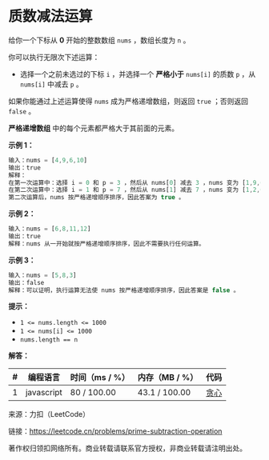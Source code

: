 # 质数减法运算

给你一个下标从 **0** 开始的整数数组 `nums` ，数组长度为 `n` 。

你可以执行无限次下述运算：

- 选择一个之前未选过的下标 `i` ，并选择一个 **严格小于** `nums[i]` 的质数 `p` ，从 `nums[i]` 中减去 `p` 。

如果你能通过上述运算使得 `nums` 成为严格递增数组，则返回 `true` ；否则返回 `false` 。

**严格递增数组** 中的每个元素都严格大于其前面的元素。

**示例 1：**

``` javascript
输入：nums = [4,9,6,10]
输出：true
解释：
在第一次运算中：选择 i = 0 和 p = 3 ，然后从 nums[0] 减去 3 ，nums 变为 [1,9,6,10] 。
在第二次运算中：选择 i = 1 和 p = 7 ，然后从 nums[1] 减去 7 ，nums 变为 [1,2,6,10] 。
第二次运算后，nums 按严格递增顺序排序，因此答案为 true 。
```

**示例 2：**

``` javascript
输入：nums = [6,8,11,12]
输出：true
解释：nums 从一开始就按严格递增顺序排序，因此不需要执行任何运算。
```

**示例 3：**

``` javascript
输入：nums = [5,8,3]
输出：false
解释：可以证明，执行运算无法使 nums 按严格递增顺序排序，因此答案是 false 。
```

**提示：**

- `1 <= nums.length <= 1000`
- `1 <= nums[i] <= 1000`
- `nums.length == n`

**解答：**

**#**|**编程语言**|**时间（ms / %）**|**内存（MB / %）**|**代码**
--|--|--|--|--
1|javascript|80 / 100.00|43.1 / 100.00|[贪心](./javascript/ac_v1.js)

来源：力扣（LeetCode）

链接：https://leetcode.cn/problems/prime-subtraction-operation

著作权归领扣网络所有。商业转载请联系官方授权，非商业转载请注明出处。
